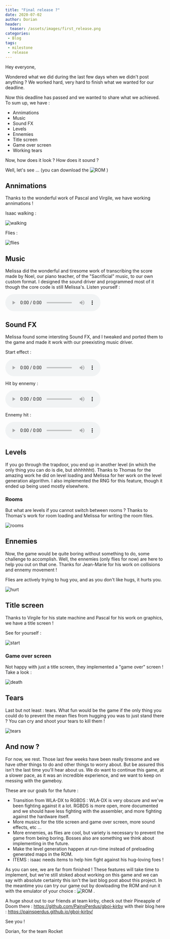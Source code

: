 ```yaml
---
title: "Final release ?"
date: 2020-07-02
author: Dorian
header:
  teaser: /assets/images/first_release.png
categories: 
 - Blog
tags:
 - milestone
 - release
---
```


Hey everyone,

Wondered what we did during the last few days when we didn't post anything ? We worked hard, very hard to finish what we wanted for our deadline.

Now this deadline has passed and we wanted to share what we achieved. To sum up, we have :
- Annimations
- Music
- Sound FX
- Levels
- Ennemies
- Title screen
- Game over screen
- Working tears

Now, how does it look ? How does it sound ?

Well, let's see ... (you can download the ![ROM](https://github.com/PainsPerdus/gboi-rocket/releases) )

## Annimations
Thanks to the wonderful work of Pascal and Virgile, we have working annimations !

Isaac walking :

![walking](../../assets/images/gboi_walking.gif)

Flies :

![flies](../../assets/images/gboi_flies.gif)

## Music
Melissa did the wonderful and tiresome work of transcribing the score made by Noel, our piano teacher, of the "Sacrificial" music, to our own custom format. I designed the sound driver and programmed most of it though the core code is still Melissa's.
Listen yourself :

<audio controls>
  <source src="../../assets/gameboy_of_isaac_soundtrack.mp3" type="audio/mpeg">
  <p>Link to the audio file as your browser doesn't support audio embeddings : <a href="../../assets/gameboy_of_isaac_soundtrack.mp3">link</a> .</p>
</audio>

## Sound FX
Melissa found some intersting Sound FX, and I tweaked and ported them to the game and made it work with our preexisting music driver.

Start effect :

<audio controls>
  <source src="../../assets/gboi_start.mp3" type="audio/mpeg">
  <p>Link to the audio file as your browser doesn't support audio embeddings : <a href="../../assets/gboi_start.mp3">link</a> .</p>
</audio>

Hit by ennemy :

<audio controls>
  <source src="../../assets/gboi_hurt.mp3" type="audio/mpeg">
  <p>Link to the audio file as your browser doesn't support audio embeddings : <a href="../../assets/gboi_hurt.mp3">link</a> .</p>
</audio>

Ennemy hit :

<audio controls>
  <source src="../../assets/gboi_tear.mp3" type="audio/mpeg">
  <p>Link to the audio file as your browser doesn't support audio embeddings : <a href="../../assets/gboi_tear.mp3">link</a> .</p>
</audio>

## Levels
If you go through the trapdoor, you end up in another level (in which the only thing you can do is die, but shhhhhht). Thanks to Thomas for the amazing work he did on level loading and Melissa for her work on the level generation algorithm.
I also implemented the RNG for this feature, though it ended up being used mostly elsewhere.

### Rooms
But what are levels if you cannot switch between rooms ? Thanks to Thomas's work for room loading and Melissa for writing the room files.

![rooms](../../assets/images/gboi_rooms2.gif)

## Ennemies
Now, the game would be quite boring without something to do, some challenge to accomplish. Well, the ennemies (only flies for now) are here to help you out on that one. Thanks for Jean-Marie for his work on collisions and ennemy movement !

Flies are actively trying to hug you, and as you don't like hugs, it hurts you.

![hurt](../../assets/images/gboi_hurt.gif)

## Title screen
Thanks to Virgile for his state machine and Pascal for his work on graphics, we have a title screen !

See for yourself :

![start](../../assets/images/gboi_start.gif)

### Game over screen
Not happy with just a title screen, they implemented a "game over" screen ! Take a look :

![death](../../assets/images/gboi_death.gif)

## Tears
Last but not least : tears. What fun would be the game if the only thing you could do to prevent the mean flies from hugging you was to just stand there ? You can cry and shoot your tears to kill them !

![tears](../../assets/images/gboi_tears.gif)

## And now ?
For now, we rest. Those last few weeks have been really tiresome and we have other things to do and other things to worry about. But be assured this isn't the last time you'll hear about us. We do want to continue this game, at a slower pace, as it was an incredible experience, and we want to keep on messing with the gameboy.

These are our goals for the future :
- Transition from WLA-DX to RGBDS : WLA-DX is very obscure and we've been fighting against it a lot. RGBDS is more open, more documented and we should have less fighting with the assembler, and more fighting against the hardware itself.
- More musics for the title screen and game over screen, more sound effects, etc ...
- More ennemies, as flies are cool, but variety is necessary to prevent the game from being boring. Bosses also are something we think about implementing in the future.
- Make the level generation happen at run-time instead of preloading generated maps in the ROM.
- ITEMS : isaac needs items to help him fight against his hug-loving foes !

As you can see, we are far from finished ! These features will take time to implement, but we're still stoked about working on this game and we can say with absolute certainty this isn't the last blog post about this project. In the meantime you can try our game out by dowloading the ROM and run it with the emulator of your choice : ![ROM](https://github.com/PainsPerdus/gboi-rocket/releases) .

A huge shout out to our friends at team kirby, check out their Pineapple of Doom there : https://github.com/PainsPerdus/gboi-kirby with their blog here : https://painsperdus.github.io/gboi-kirby/

See you !

Dorian, for the team Rocket



